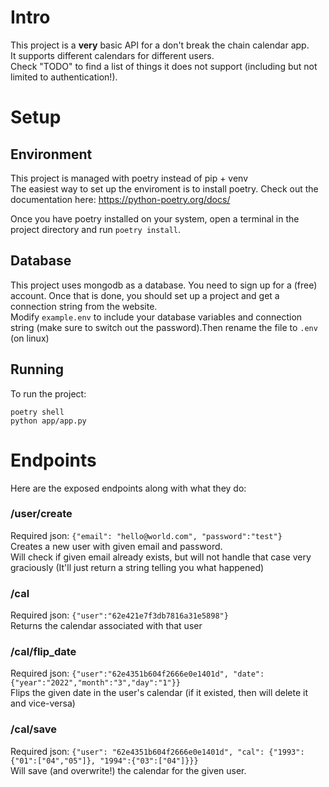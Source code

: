 # Intro
This project is a **very** basic API for a don't break the chain calendar app.  
It supports different calendars for different users.  
Check "TODO" to find a list of things it does not support (including but not limited to authentication!).  

# Setup
## Environment
This project is managed with poetry instead of pip + venv  
The easiest way to set up the enviroment is to install poetry. Check out the documentation here:
https://python-poetry.org/docs/

Once you have poetry installed on your system, open a terminal in the project directory and run `poetry install`. 

## Database
This project uses mongodb as a database. You need to sign up for a (free) account. Once that is done, you should set up a project and get a connection string from the website.  
Modify `example.env` to include your database variables and connection string (make sure to switch out the password).Then rename the file to `.env` (on linux) 

## Running
To run the project:
```
poetry shell
python app/app.py
```

# Endpoints
Here are the exposed endpoints along with what they do:
### /user/create
Required json:
`{"email": "hello@world.com", "password":"test"}`  
Creates a new user with given email and password.  
Will check if given email already exists, but will not handle that case very graciously
(It'll just return a string telling you what happened) 

### /cal 
Required json:
`{"user":"62e421e7f3db7816a31e5898"}`  
Returns the calendar associated with that user

### /cal/flip_date
Required json:
`{"user":"62e4351b604f2666e0e1401d", "date": {"year":"2022","month":"3","day":"1"}}`  
Flips the given date in the user's calendar (if it existed, then will delete it and vice-versa)

### /cal/save
Required json:
`{"user": "62e4351b604f2666e0e1401d", "cal": {"1993":{"01":["04","05"]}, "1994":{"03":["04"]}}}`  
Will save (and overwrite!) the calendar for the given user.

